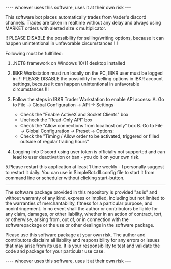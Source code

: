 ---- whoever uses this software, uses it at their own risk ---

This software bot places automatically trades from Vader's discord channels.
Trades are taken in realtime without any delay and always using MARKET orders with alerted size x multiplicator.

!! PLEASE DISABLE the possibility for selling/writing options, because it can happen unintentional in unfavorable circumstances !!! 

Following must be fullfilled:
1. .NET8 framework on Windows 10/11 desktop installed
2. IBKR Workstation must run locally on the PC, IBKR user must be logged in. 
  !! PLEASE DISABLE the possibility for selling options in IBKR account settings, because it can happen unintentional in unfavorable circumstances !!! 
  
3. Follow the steps in IBKR Trader Workstation to enable API access:
    A. Go to File -> Global Configuration -> API -> Settings
    - Check the "Enable ActiveX and Socket Clients" box
    - Uncheck the "Read-Only API" box
    - Check the "Allow connections from localhost only" box
    B. Go to File -> Global Configuration -> Preset -> Options:
    - Check the "Timing / Allow order to be activated, triggered or filled outside of regular trading hours"

4. Logging into Discord using user token is officially not supported and can lead to user deactivation or ban - you do it on your own risk.

5.Please restart this application at least 1 time weekly - I personally suggest to restart it daily.
  You can use <add key="StartDirectly" value="True" /> in SimpleBot.dll.config file to start it from command line or scheduler without clicking start-button.

-----------
The software package provided in this repository is provided "as is" and without warranty of any kind, express or implied,
including but not limited to the warranties of merchantability, fitness for a particular purpose, and noninfringement. 
In no event shall the author or contributors be liable for any claim, damages, or other liability,
whether in an action of contract, tort, or otherwise, arising from, out of, or in connection with the softwarepackage or the use or other dealings in the software package.

Please use this software package at your own risk. 
The author and contributors disclaim all liability and responsibility for any errors or issues that may arise from its use. 
It is your responsibility to test and validate the code and package for your particular use case.

---- whoever uses this software, uses it at their own risk ---
